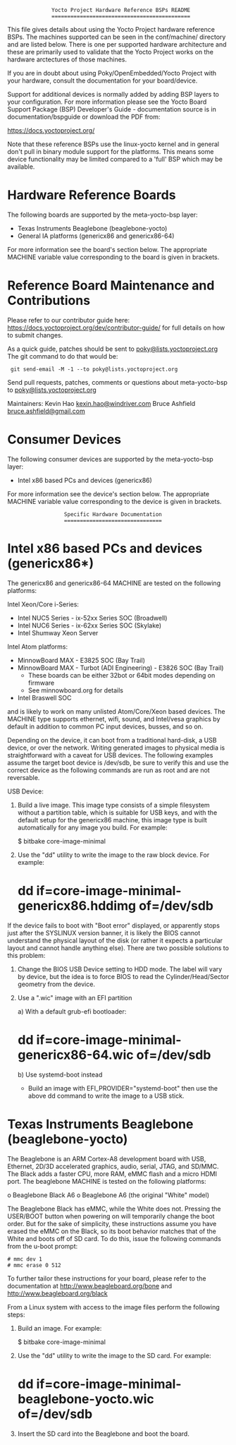                   Yocto Project Hardware Reference BSPs README
                  ============================================

This file gives details about using the Yocto Project hardware reference BSPs.
The machines supported can be seen in the conf/machine/ directory and are listed 
below. There is one per supported hardware architecture and these are primarily
used to validate that the Yocto Project works on the hardware arctectures of 
those machines.

If you are in doubt about using Poky/OpenEmbedded/Yocto Project with your hardware, 
consult the documentation for your board/device.

Support for additional devices is normally added by adding BSP layers to your 
configuration. For more information please see the Yocto Board Support Package 
(BSP) Developer's Guide - documentation source is in documentation/bspguide or 
download the PDF from:

   https://docs.yoctoproject.org/

Note that these reference BSPs use the linux-yocto kernel and in general don't
pull in binary module support for the platforms. This means some device functionality
may be limited compared to a 'full' BSP which may be available.


Hardware Reference Boards
=========================

The following boards are supported by the meta-yocto-bsp layer:

  * Texas Instruments Beaglebone (beaglebone-yocto)
  * General IA platforms (genericx86 and genericx86-64)

For more information see the board's section below. The appropriate MACHINE
variable value corresponding to the board is given in brackets.

Reference Board Maintenance and Contributions
=============================================

Please refer to our contributor guide here: https://docs.yoctoproject.org/dev/contributor-guide/
for full details on how to submit changes.

As a quick guide, patches should be sent to poky@lists.yoctoproject.org
The git command to do that would be:
 
     git send-email -M -1 --to poky@lists.yoctoproject.org

Send pull requests, patches, comments or questions about meta-yocto-bsp to 
poky@lists.yoctoproject.org

Maintainers: Kevin Hao <kexin.hao@windriver.com>
             Bruce Ashfield <bruce.ashfield@gmail.com>

Consumer Devices
================

The following consumer devices are supported by the meta-yocto-bsp layer:

  * Intel x86 based PCs and devices (genericx86)

For more information see the device's section below. The appropriate MACHINE
variable value corresponding to the device is given in brackets.



                      Specific Hardware Documentation
                      ===============================


Intel x86 based PCs and devices (genericx86*)
=============================================

The genericx86 and genericx86-64 MACHINE are tested on the following platforms:

Intel Xeon/Core i-Series:
  + Intel NUC5 Series - ix-52xx Series SOC (Broadwell)
  + Intel NUC6 Series - ix-62xx Series SOC (Skylake)
  + Intel Shumway Xeon Server

Intel Atom platforms:
  + MinnowBoard MAX - E3825 SOC (Bay Trail)
  + MinnowBoard MAX - Turbot (ADI Engineering) - E3826 SOC (Bay Trail)
    - These boards can be either 32bot or 64bit modes depending on firmware
    - See minnowboard.org for details 
  + Intel Braswell SOC

and is likely to work on many unlisted Atom/Core/Xeon based devices. The MACHINE
type supports ethernet, wifi, sound, and Intel/vesa graphics by default in
addition to common PC input devices, busses, and so on.

Depending on the device, it can boot from a traditional hard-disk, a USB device,
or over the network. Writing generated images to physical media is
straightforward with a caveat for USB devices. The following examples assume the
target boot device is /dev/sdb, be sure to verify this and use the correct
device as the following commands are run as root and are not reversable.

USB Device:
  1. Build a live image. This image type consists of a simple filesystem
     without a partition table, which is suitable for USB keys, and with the
     default setup for the genericx86 machine, this image type is built
     automatically for any image you build. For example:

     $ bitbake core-image-minimal

  2. Use the "dd" utility to write the image to the raw block device. For
     example:

     # dd if=core-image-minimal-genericx86.hddimg of=/dev/sdb

  If the device fails to boot with "Boot error" displayed, or apparently
  stops just after the SYSLINUX version banner, it is likely the BIOS cannot
  understand the physical layout of the disk (or rather it expects a
  particular layout and cannot handle anything else). There are two possible
  solutions to this problem:

  1. Change the BIOS USB Device setting to HDD mode. The label will vary by
     device, but the idea is to force BIOS to read the Cylinder/Head/Sector
     geometry from the device.

  2. Use a ".wic" image with an EFI partition

     a) With a default grub-efi bootloader:
     # dd if=core-image-minimal-genericx86-64.wic of=/dev/sdb

     b) Use systemd-boot instead
     - Build an image with EFI_PROVIDER="systemd-boot" then use the above
       dd command to write the image to a USB stick.


Texas Instruments Beaglebone (beaglebone-yocto)
===============================================

The Beaglebone is an ARM Cortex-A8 development board with USB, Ethernet, 2D/3D
accelerated graphics, audio, serial, JTAG, and SD/MMC. The Black adds a faster
CPU, more RAM, eMMC flash and a micro HDMI port. The beaglebone MACHINE is
tested on the following platforms:

  o Beaglebone Black A6
  o Beaglebone A6 (the original "White" model)

The Beaglebone Black has eMMC, while the White does not. Pressing the USER/BOOT
button when powering on will temporarily change the boot order. But for the sake
of simplicity, these instructions assume you have erased the eMMC on the Black,
so its boot behavior matches that of the White and boots off of SD card. To do
this, issue the following commands from the u-boot prompt:

    # mmc dev 1
    # mmc erase 0 512

To further tailor these instructions for your board, please refer to the
documentation at http://www.beagleboard.org/bone and http://www.beagleboard.org/black

From a Linux system with access to the image files perform the following steps:

  1. Build an image. For example:

     $ bitbake core-image-minimal

  2. Use the "dd" utility to write the image to the SD card. For example:

     # dd if=core-image-minimal-beaglebone-yocto.wic of=/dev/sdb

  3. Insert the SD card into the Beaglebone and boot the board.

